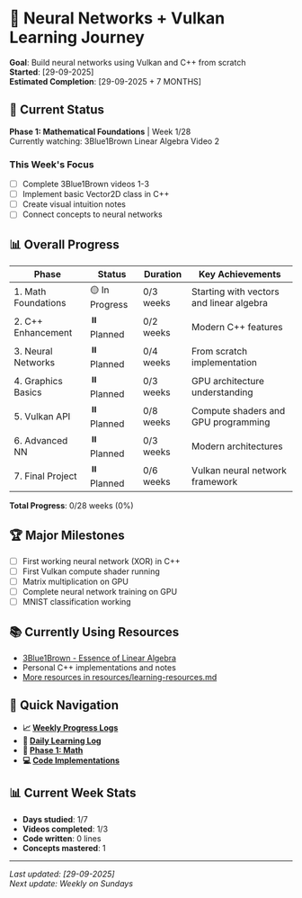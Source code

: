 # 🚀 Neural Networks + Vulkan Learning Journey

**Goal**: Build neural networks using Vulkan and C++ from scratch  
**Started**: [29-09-2025]  
**Estimated Completion**: [29-09-2025 + 7 MONTHS]

## 🎯 Current Status
**Phase 1: Mathematical Foundations** | Week 1/28  
Currently watching: 3Blue1Brown Linear Algebra Video 2

### This Week's Focus
- [ ] Complete 3Blue1Brown videos 1-3
- [ ] Implement basic Vector2D class in C++
- [ ] Create visual intuition notes
- [ ] Connect concepts to neural networks

## 📊 Overall Progress

| Phase | Status | Duration | Key Achievements |
|-------|--------|----------|------------------|
| 1. Math Foundations | 🟡 In Progress | 0/3 weeks | Starting with vectors and linear algebra |
| 2. C++ Enhancement | ⏸️ Planned | 0/2 weeks | Modern C++ features |
| 3. Neural Networks | ⏸️ Planned | 0/4 weeks | From scratch implementation |
| 4. Graphics Basics | ⏸️ Planned | 0/3 weeks | GPU architecture understanding |
| 5. Vulkan API | ⏸️ Planned | 0/8 weeks | Compute shaders and GPU programming |
| 6. Advanced NN | ⏸️ Planned | 0/3 weeks | Modern architectures |
| 7. Final Project | ⏸️ Planned | 0/6 weeks | Vulkan neural network framework |

**Total Progress**: 0/28 weeks (0%)

## 🏆 Major Milestones
- [ ] First working neural network (XOR) in C++
- [ ] First Vulkan compute shader running
- [ ] Matrix multiplication on GPU
- [ ] Complete neural network training on GPU
- [ ] MNIST classification working

## 📚 Currently Using Resources
- [3Blue1Brown - Essence of Linear Algebra](https://youtube.com/playlist?list=PLZHQObOWTQDPD3MizzM2xVFitgF8hE_ab)
- Personal C++ implementations and notes
- [More resources in resources/learning-resources.md](./resources/learning-resources.md)

## 🔗 Quick Navigation
- **📈 [Weekly Progress Logs](./progress/)**
- **📖 [Daily Learning Log](./progress/daily-log.md)**
- **🧮 [Phase 1: Math](./phase-01-math/)**
- **💻 [Code Implementations](./phase-01-math/cpp-implementations/)**

## 📊 Current Week Stats
- **Days studied**: 1/7
- **Videos completed**: 1/3
- **Code written**: 0 lines
- **Concepts mastered**: 1

---

*Last updated: [29-09-2025]*  
*Next update: Weekly on Sundays*
